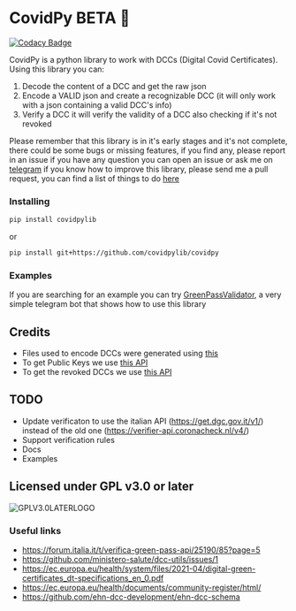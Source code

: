 # CovidPy BETA 🦠

[![Codacy Badge](https://api.codacy.com/project/badge/Grade/340c661b7668410b977e42a2c351cffa)](https://app.codacy.com/gh/CovidPyLib/CovidPy?utm_source=github.com&utm_medium=referral&utm_content=CovidPyLib/CovidPy&utm_campaign=Badge_Grade_Settings)

CovidPy is a python library to work with DCCs (Digital Covid Certificates).
Using this library you can:

1) Decode the content of a DCC and get the raw json
2) Encode a VALID json and create a recognizable DCC (it will only work with a json containing a valid DCC's info)
3) Verify a DCC it will verify the validity of a DCC also checking if it's not revoked

Please remember that this library is in it's early stages and it's not complete, there could be some bugs or missing features, if you find any, please report in an issue
if you have any question you can open an issue or ask me on [telegram](https://t.me/cagavo)
if you know how to improve this library, please send me a pull request, you can find a list of things to do [here](#TODO)

### Installing

``` bash
pip install covidpylib
```

or

``` bash
pip install git+https://github.com/covidpylib/covidpy
```

### Examples
If you are searching for an example you can try [GreenPassValidator](https://github.com/CovidPyLib/GreenPassValidator), a very simple telegram bot that shows how to use this library

## Credits

- Files used to encode DCCs were generated using [this](https://github.com/ehn-dcc-development/ehn-sign-verify-python-trivial/blob/main/gen-csca-dsc.sh) 
- To get Public Keys we use [this API](https://verifier-api.coronacheck.nl/v4/verifier/public_keys)
- To get the revoked DCCs we use [this API](https://get.dgc.gov.it/v1/dgc/settings)

## TODO

- Update verificaton to use the italian API (https://get.dgc.gov.it/v1/) instead of the old one (https://verifier-api.coronacheck.nl/v4/)
- Support verification rules
- Docs
- Examples

## Licensed under GPL v3.0 or later


![GPLV3.0LATERLOGO](https://www.gnu.org/graphics/gplv3-or-later.png "Licensed under GPL v3.0 or later")

### Useful links

- https://forum.italia.it/t/verifica-green-pass-api/25190/85?page=5
- https://github.com/ministero-salute/dcc-utils/issues/1
- https://ec.europa.eu/health/system/files/2021-04/digital-green-certificates_dt-specifications_en_0.pdf
- https://ec.europa.eu/health/documents/community-register/html/
- https://github.com/ehn-dcc-development/ehn-dcc-schema
